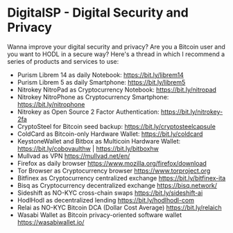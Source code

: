 # DigitalSP - Digital Security and Privacy
Wanna improve your digital security and privacy? Are you a Bitcoin user and you want to HODL in a secure way?
Here's a thread in which I recommend a series of products and services to use:

- Purism Librem 14 as daily Notebook: https://bit.ly/librem14 
- Purism Librem 5 as daily Smartphone: https://bit.ly/librem5
- Nitrokey NitroPad as Cryptocurrency Notebook: https://bit.ly/nitropad
- Nitrokey NitroPhone as Cryptocurrency Smartphone: https://bit.ly/nitrophone
- Nitrokey as Open Source 2 Factor Authentication: https://bit.ly/nitrokey-2fa
- CryptoSteel for Bitcoin seed backup: https://bit.ly/cryptosteelcapsule 
- ColdCard as Bitcoin-only Hardware Wallet: https://bit.ly/coldcard 
- KeystoneWallet and Bitbox as Multicoin Hardware Wallet: https://bit.ly/cobovaulthw  | https://bit.ly/bitboxhw 
- Mullvad as VPN https://mullvad.net/en/
- Firefox as daily browser https://www.mozilla.org/firefox/download
- Tor Browser as Cryptocurrency browser https://www.torproject.org
- Bitfinex as Cryptocurrency centralized exchange https://bit.ly/bitfinex-ita 
- Bisq as Cryptocurrency decentralized exchange https://bisq.network/
- Sideshift as NO-KYC cross-chain swaps https://bit.ly/sideshift-ai
- HodlHodl as decentralized lending https://bit.ly/hodlhodl-com
- Relai as NO-KYC Bitcoin DCA (Dollar Cost Average) https://bit.ly/relaich
- Wasabi Wallet as Bitcoin privacy-oriented software wallet https://wasabiwallet.io/
